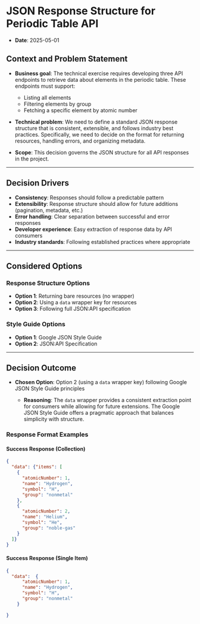 # JSON Response Structure for Periodic Table API

- **Date**: 2025-05-01

## Context and Problem Statement

- **Business goal**: 
The technical exercise requires developing three API endpoints to retrieve data about elements in the periodic table. These endpoints must support:
  - Listing all elements
  - Filtering elements by group
  - Fetching a specific element by atomic number

- **Technical problem**: 
We need to define a standard JSON response structure that is consistent, extensible, and follows industry best practices. Specifically, we need to decide on the format for returning resources, handling errors, and organizing metadata.

- **Scope**:
This decision governs the JSON structure for all API responses in the project.


---

## Decision Drivers
- **Consistency**: Responses should follow a predictable pattern
- **Extensibility**: Response structure should allow for future additions (pagination, metadata, etc.)
- **Error handling**: Clear separation between successful and error responses
- **Developer experience**: Easy extraction of response data by API consumers
- **Industry standards**: Following established practices where appropriate
---

## Considered Options

### Response Structure Options
- **Option 1**: Returning bare resources (no wrapper)
- **Option 2**: Using a `data` wrapper key for resources
- **Option 3**: Following full JSON:API specification

### Style Guide Options
- **Option 1**: Google JSON Style Guide
- **Option 2**: JSON:API Specification

---

## Decision Outcome

- **Chosen Option**: Option 2 (using a `data` wrapper key) following Google JSON Style Guide principles

    - **Reasoning**: The `data` wrapper provides a consistent extraction point for consumers while allowing for future extensions. The Google JSON Style Guide offers a pragmatic approach that balances simplicity with structure.

### Response Format Examples

#### Success Response (Collection)
```json
{
  "data": {"items": [
    {
      "atomicNumber": 1,
      "name": "Hydrogen",
      "symbol": "H",
      "group": "nonmetal"
    },
    {
      "atomicNumber": 2,
      "name": "Helium",
      "symbol": "He",
      "group": "noble-gas"
    }
  ]}
}
```

#### Success Response (Single Item)
```json
{
  "data":  {
      "atomicNumber": 1,
      "name": "Hydrogen",
      "symbol": "H",
      "group": "nonmetal"
    }
  
}
```